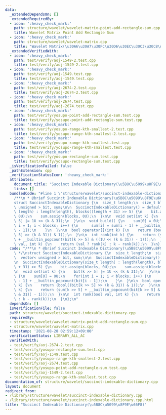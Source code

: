 ```yaml
---
data:
  _extendedDependsOn: []
  _extendedRequiredBy:
  - icon: ':heavy_check_mark:'
    path: structure/wavelet/wavelet-matrix-point-add-rectangle-sum.cpp
    title: Wavelet Matrix Point Add Rectangle Sum
  - icon: ':heavy_check_mark:'
    path: structure/wavelet/wavelet-matrix.cpp
    title: "Wavelet Matrix(\u30A6\u30A7\u30FC\u30D6\u30EC\u30C3\u30C8\u884C\u5217)"
  _extendedVerifiedWith:
  - icon: ':heavy_check_mark:'
    path: test/verify/aoj-1549-2.test.cpp
    title: test/verify/aoj-1549-2.test.cpp
  - icon: ':heavy_check_mark:'
    path: test/verify/aoj-1549.test.cpp
    title: test/verify/aoj-1549.test.cpp
  - icon: ':heavy_check_mark:'
    path: test/verify/aoj-2674-2.test.cpp
    title: test/verify/aoj-2674-2.test.cpp
  - icon: ':heavy_check_mark:'
    path: test/verify/aoj-2674.test.cpp
    title: test/verify/aoj-2674.test.cpp
  - icon: ':heavy_check_mark:'
    path: test/verify/yosupo-point-add-rectangle-sum.test.cpp
    title: test/verify/yosupo-point-add-rectangle-sum.test.cpp
  - icon: ':heavy_check_mark:'
    path: test/verify/yosupo-range-kth-smallest-2.test.cpp
    title: test/verify/yosupo-range-kth-smallest-2.test.cpp
  - icon: ':heavy_check_mark:'
    path: test/verify/yosupo-range-kth-smallest.test.cpp
    title: test/verify/yosupo-range-kth-smallest.test.cpp
  - icon: ':heavy_check_mark:'
    path: test/verify/yosupo-rectangle-sum.test.cpp
    title: test/verify/yosupo-rectangle-sum.test.cpp
  _isVerificationFailed: false
  _pathExtension: cpp
  _verificationStatusIcon: ':heavy_check_mark:'
  attributes:
    document_title: "Succinct Indexable Dictionary(\u5B8C\u5099\u8F9E\u66F8)"
    links: []
  bundledCode: "#line 1 \"structure/wavelet/succinct-indexable-dictionary.cpp\"\n\
    /**\n * @brief Succinct Indexable Dictionary(\u5B8C\u5099\u8F9E\u66F8)\n */\n\
    struct SuccinctIndexableDictionary {\n  size_t length;\n  size_t blocks;\n  vector<\
    \ unsigned > bit, sum;\n\n  SuccinctIndexableDictionary() = default;\n\n  SuccinctIndexableDictionary(size_t\
    \ length) : length(length), blocks((length + 31) >> 5) {\n    bit.assign(blocks,\
    \ 0U);\n    sum.assign(blocks, 0U);\n  }\n\n  void set(int k) {\n    bit[k >>\
    \ 5] |= 1U << (k & 31);\n  }\n\n  void build() {\n    sum[0] = 0U;\n    for(int\
    \ i = 1; i < blocks; i++) {\n      sum[i] = sum[i - 1] + __builtin_popcount(bit[i\
    \ - 1]);\n    }\n  }\n\n  bool operator[](int k) {\n    return (bool((bit[k >>\
    \ 5] >> (k & 31)) & 1));\n  }\n\n  int rank(int k) {\n    return (sum[k >> 5]\
    \ + __builtin_popcount(bit[k >> 5] & ((1U << (k & 31)) - 1)));\n  }\n\n  int rank(bool\
    \ val, int k) {\n    return (val ? rank(k) : k - rank(k));\n  }\n};\n"
  code: "/**\n * @brief Succinct Indexable Dictionary(\u5B8C\u5099\u8F9E\u66F8)\n\
    \ */\nstruct SuccinctIndexableDictionary {\n  size_t length;\n  size_t blocks;\n\
    \  vector< unsigned > bit, sum;\n\n  SuccinctIndexableDictionary() = default;\n\
    \n  SuccinctIndexableDictionary(size_t length) : length(length), blocks((length\
    \ + 31) >> 5) {\n    bit.assign(blocks, 0U);\n    sum.assign(blocks, 0U);\n  }\n\
    \n  void set(int k) {\n    bit[k >> 5] |= 1U << (k & 31);\n  }\n\n  void build()\
    \ {\n    sum[0] = 0U;\n    for(int i = 1; i < blocks; i++) {\n      sum[i] = sum[i\
    \ - 1] + __builtin_popcount(bit[i - 1]);\n    }\n  }\n\n  bool operator[](int\
    \ k) {\n    return (bool((bit[k >> 5] >> (k & 31)) & 1));\n  }\n\n  int rank(int\
    \ k) {\n    return (sum[k >> 5] + __builtin_popcount(bit[k >> 5] & ((1U << (k\
    \ & 31)) - 1)));\n  }\n\n  int rank(bool val, int k) {\n    return (val ? rank(k)\
    \ : k - rank(k));\n  }\n};\n"
  dependsOn: []
  isVerificationFile: false
  path: structure/wavelet/succinct-indexable-dictionary.cpp
  requiredBy:
  - structure/wavelet/wavelet-matrix-point-add-rectangle-sum.cpp
  - structure/wavelet/wavelet-matrix.cpp
  timestamp: '2021-08-28 02:59:12+09:00'
  verificationStatus: LIBRARY_ALL_AC
  verifiedWith:
  - test/verify/aoj-2674-2.test.cpp
  - test/verify/yosupo-rectangle-sum.test.cpp
  - test/verify/aoj-1549.test.cpp
  - test/verify/yosupo-range-kth-smallest-2.test.cpp
  - test/verify/aoj-2674.test.cpp
  - test/verify/yosupo-point-add-rectangle-sum.test.cpp
  - test/verify/aoj-1549-2.test.cpp
  - test/verify/yosupo-range-kth-smallest.test.cpp
documentation_of: structure/wavelet/succinct-indexable-dictionary.cpp
layout: document
redirect_from:
- /library/structure/wavelet/succinct-indexable-dictionary.cpp
- /library/structure/wavelet/succinct-indexable-dictionary.cpp.html
title: "Succinct Indexable Dictionary(\u5B8C\u5099\u8F9E\u66F8)"
---
```

